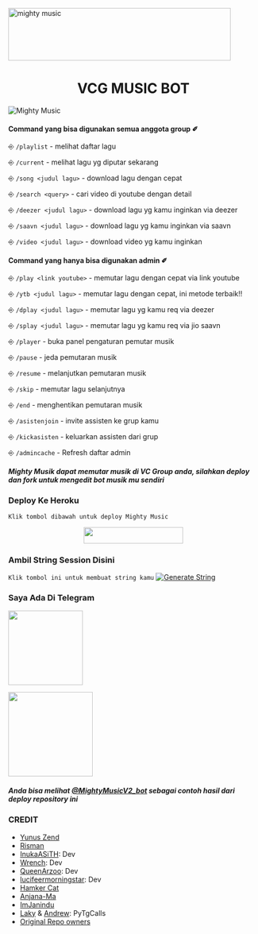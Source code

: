 <a href="https://cooltext.com"><img src="https://images.cooltext.com/5527057.gif" width="448" height="106" alt="mighty music" /></a>
<h1 align="center">VCG MUSIC BOT</h1>

![Mighty Music](https://telegra.ph/file/524dbb8894860143f7ed5.jpg)

#### Command yang bisa digunakan semua anggota group ✐

⎆ `/playlist` - melihat daftar lagu

⎆ `/current` - melihat lagu yg diputar sekarang

⎆ `/song <judul lagu>` - download lagu dengan cepat

⎆ `/search <query>` - cari video di youtube dengan detail

⎆ `/deezer <judul lagu>` - download lagu yg kamu inginkan via deezer

⎆ `/saavn <judul lagu>` - download lagu yg kamu inginkan via saavn

⎆ `/video <judul lagu>` - download video yg kamu inginkan

#### Command yang hanya bisa digunakan admin ✐
⎆ `/play <link youtube>` - memutar lagu dengan cepat via link youtube

⎆ `/ytb <judul lagu>` - memutar lagu dengan cepat, ini metode terbaik!!

⎆ `/dplay <judul lagu>` - memutar lagu yg kamu req via deezer

⎆ `/splay <judul lagu>` - memutar lagu yg kamu req via jio saavn

⎆ `/player` - buka panel pengaturan pemutar musik

⎆ `/pause` - jeda pemutaran musik

⎆ `/resume` - melanjutkan pemutaran musik

⎆ `/skip` - memutar lagu selanjutnya

⎆ `/end` - menghentikan pemutaran musik

⎆ `/asistenjoin` - invite assisten ke grup kamu

⎆ `/kickasisten` - keluarkan assisten dari grup

⎆ `/admincache` - Refresh daftar admin 

#### _Mighty Musik dapat memutar musik di VC Group anda, silahkan deploy dan fork untuk mengedit bot musik mu sendiri_

### **Deploy Ke Heroku</h4>**
`Klik tombol dibawah untuk deploy Mighty Music`

<p align="center"><a href="https://heroku.com/deploy?template=https://github.com/Yunus-ZEND/Mighty-Music"> <img src="https://img.shields.io/badge/Click%20Untuk%20Deploy-black?style=flat&logo=heroku" width="200" height="32.45" /></a></p>

### Ambil String Session Disini
`Klik tombol ini untuk membuat string kamu`
[![Generate String](https://img.shields.io/badge/repl.it-generateString-blackred)](https://replit.com/@yunuszend/String-Session#.replit)

### Saya Ada Di Telegram
<p align="left"><a href="https://t.me/ZendYNS"><img src="https://img.shields.io/badge/My%20Contact%3F-click here-magenta?&style=flat-square?&logo=telegram" width=150px></a></p> <p align="left"><a href="https://t.me/KingUserbotSupport"><img src="https://img.shields.io/badge/Group%20Support%3F-click here-yellow?&style=flat-square?&logo=telegram" width=170px></a></p>

##### _Anda bisa melihat [@MightyMusicV2_bot](https://t.me/MightyMusicV2_bot) sebagai contoh hasil dari deploy repository ini_

### CREDIT
- [Yunus Zend](https://github.com/Yunus-ZEND)
- [Risman](https://github.com/mrismanaziz)
- [InukaASiTH](https://github.com/InukaAsith): Dev
- [Wrench](https://github.com/EverythingSuckz/): Dev
- [QueenArzoo](https://github.com/QueenArzoo): Dev
- [lucifeermorningstar](https://github.com/lucifeermorningstar): Dev
- [Hamker Cat](https://github.com/thehamkercat/)
- [Anjana-Ma](https://github.com/Anjana-Ma)
- [ImJanindu](https://github.com/ImJanindu)
- [Laky](https://github.com/Laky-64) & [Andrew](https://github.com/AndrewLaneX): PyTgCalls
- [Original Repo owners](https://github.com/suprojects/CallsMusic)
